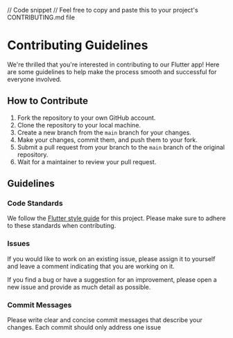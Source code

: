 // Code snippet
// Feel free to copy and paste this to your project's CONTRIBUTING.md file

# Contributing Guidelines

We're thrilled that you're interested in contributing to our Flutter app! Here are some guidelines to help make the process smooth and successful for everyone involved.

## How to Contribute

1. Fork the repository to your own GitHub account.
2. Clone the repository to your local machine.
3. Create a new branch from the `main` branch for your changes.
4. Make your changes, commit them, and push them to your fork.
5. Submit a pull request from your branch to the `main` branch of the original repository.
6. Wait for a maintainer to review your pull request.

## Guidelines

### Code Standards

We follow the [Flutter style guide](https://dart.dev/guides/language/effective-dart/style) for this project. Please make sure to adhere to these standards when contributing.

### Issues

If you would like to work on an existing issue, please assign it to yourself and leave a comment indicating that you are working on it.

If you find a bug or have a suggestion for an improvement, please open a new issue and provide as much detail as possible.

### Commit Messages

Please write clear and concise commit messages that describe your changes. Each commit should only address one issue
